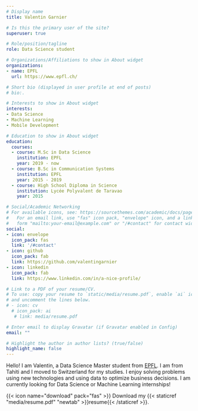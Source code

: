 ```yaml
---
# Display name
title: Valentin Garnier

# Is this the primary user of the site?
superuser: true

# Role/position/tagline
role: Data Science student

# Organizations/Affiliations to show in About widget
organizations:
- name: EPFL
  url: https://www.epfl.ch/

# Short bio (displayed in user profile at end of posts)
# bio:.

# Interests to show in About widget
interests:
- Data Science
- Machine Learning
- Mobile Development

# Education to show in About widget
education:
  courses:
  - course: M.Sc in Data Science
    institution: EPFL
    year: 2019 - now
  - course: B.Sc in Communication Systems
    institution: EPFL
    year: 2015 - 2019
  - course: High School Diploma in Science
    institution: Lycée Polyvalent de Taravao
    year: 2015

# Social/Academic Networking
# For available icons, see: https://sourcethemes.com/academic/docs/page-builder/#icons
#   For an email link, use "fas" icon pack, "envelope" icon, and a link in the
#   form "mailto:your-email@example.com" or "/#contact" for contact widget.
social:
- icon: envelope
  icon_pack: fas
  link: '/#contact'
- icon: github
  icon_pack: fab
  link: https://github.com/valentingarnier
- icon: linkedin
  icon_pack: fab
  link: https://www.linkedin.com/in/a-nice-profile/

# Link to a PDF of your resume/CV.
# To use: copy your resume to `static/media/resume.pdf`, enable `ai` icons in `params.toml`, 
# and uncomment the lines below.
# - icon: cv
  # icon_pack: ai
   # link: media/resume.pdf

# Enter email to display Gravatar (if Gravatar enabled in Config)
email: ""

# Highlight the author in author lists? (true/false)
highlight_name: false
---
```


Hello! I am Valentin, a Data Science Master student from [EPFL](https://www.epfl.ch). I am from Tahiti and I moved to Switzerland for my studies. I enjoy solving problems using new technologies and using data to optimize business decisions. I am currently looking for Data Science or Machine Learning internships!

{{< icon name="download" pack="fas" >}} Download my {{< staticref "media/resume.pdf" "newtab" >}}resume{{< /staticref >}}.
